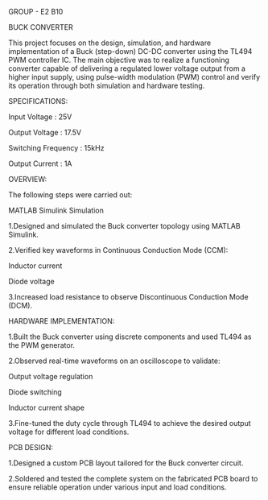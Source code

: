 GROUP - E2 B10

BUCK CONVERTER


This project focuses on the design, simulation, and hardware implementation of a Buck (step-down) DC-DC converter using the TL494 PWM controller IC.
The main objective was to realize a functioning converter capable of delivering a regulated lower voltage output from a higher input supply, using pulse-width modulation (PWM) control and verify its operation through both simulation and hardware testing.


SPECIFICATIONS:


Input Voltage : 25V

Output Voltage : 17.5V

Switching Frequency : 15kHz

Output Current : 1A

OVERVIEW:


The following steps were carried out:


MATLAB Simulink Simulation

1.Designed and simulated the Buck converter topology using MATLAB Simulink.

2.Verified key waveforms in Continuous Conduction Mode (CCM):

Inductor current

Diode voltage

3.Increased load resistance to observe Discontinuous Conduction Mode (DCM).


HARDWARE IMPLEMENTATION:


1.Built the Buck converter using discrete components and used TL494 as the PWM generator.

2.Observed real-time waveforms on an oscilloscope to validate:

Output voltage regulation

Diode switching

Inductor current shape

3.Fine-tuned the duty cycle through TL494 to achieve the desired output voltage for different load conditions.


PCB DESIGN:


1.Designed a custom PCB layout tailored for the Buck converter circuit.

2.Soldered and tested the complete system on the fabricated PCB board to ensure reliable operation under various input and load conditions.


